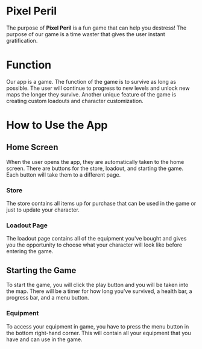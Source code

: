 # Pixel Peril
The purpose of **Pixel Peril** is a fun game that can help you destress! The purpose of our game is a time waster that gives the user instant gratification.
# Function
Our app is a game. The function of the game is to survive as long as possible. The user will continue to progress to new levels and unlock new maps the longer they survive. Another unique feature of the game is creating custom loadouts and character customization.
# How to Use the App
## Home Screen
When the user opens the app, they are automatically taken to the home screen. There are buttons for the store, loadout, and starting the game. Each button will take them to a different page.
### Store
The store contains all items up for purchase that can be used in the game or just to update your character.
### Loadout Page
The loadout page contains all of the equipment you've bought and gives you the opportunity to choose what your character will look like before entering the game.
## Starting the Game
To start the game, you will click the play button and you will be taken into the map. There will be a timer for how long you've survived, a health bar, a progress bar, and a menu button.
### Equipment
To access your equipment in game, you have to press the menu button in the bottom right-hand corner. This will contain all your equipment that you have and can use in the game.